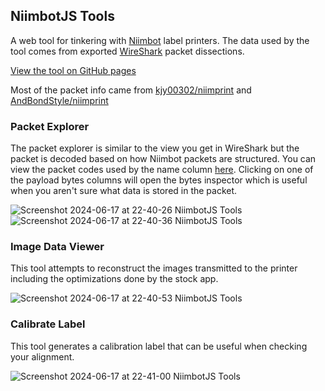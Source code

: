 ## NiimbotJS Tools

A web tool for tinkering with [Niimbot](https://www.niimbot.net/enweb/) label printers.  The data used by the tool comes from exported [WireShark](https://www.wireshark.org/) packet dissections.  

[View the tool on GitHub pages](https://dtgreene.github.io/niimbotjs-tools/dist/)

Most of the packet info came from [kjy00302/niimprint](https://github.com/kjy00302/niimprint) and [AndBondStyle/niimprint](https://github.com/AndBondStyle/niimprint)

### Packet Explorer
The packet explorer is similar to the view you get in WireShark but the packet is decoded based on how Niimbot packets are structured.  You can view the packet codes used by the name column [here](https://github.com/dtgreene/niimbotjs-tools/blob/main/src/lib/packets.js).  Clicking on one of the payload bytes columns will open the bytes inspector which is useful when you aren't sure what data is stored in the packet.

![Screenshot 2024-06-17 at 22-40-26 NiimbotJS Tools](https://github.com/dtgreene/niimbotjs-tools/assets/24302976/ca2898d3-9a7c-4203-9773-5e8c78751063)
![Screenshot 2024-06-17 at 22-40-36 NiimbotJS Tools](https://github.com/dtgreene/niimbotjs-tools/assets/24302976/18c8bcfc-663d-4c08-8f45-865ae31c98fb)

### Image Data Viewer
This tool attempts to reconstruct the images transmitted to the printer including the optimizations done by the stock app.  

![Screenshot 2024-06-17 at 22-40-53 NiimbotJS Tools](https://github.com/dtgreene/niimbotjs-tools/assets/24302976/a25b0e85-8586-4dd8-9c35-54fd139a6d22)

### Calibrate Label
This tool generates a calibration label that can be useful when checking your alignment.

![Screenshot 2024-06-17 at 22-41-00 NiimbotJS Tools](https://github.com/dtgreene/niimbotjs-tools/assets/24302976/0820c579-c883-47f8-aaae-16782944313a)
